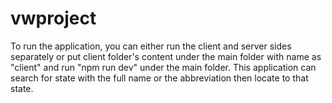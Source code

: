 # vwproject
To run the application, you can either run the client and server sides separately or
put client folder's content under the main folder with name as "client" and run "npm run dev" under the main folder.
This application can search for state with the full name or the abbreviation then locate to that state.
